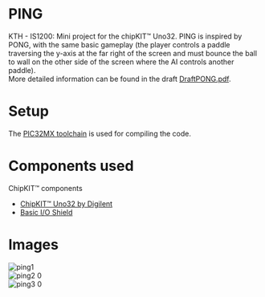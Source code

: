 # PING
KTH - IS1200: Mini project for the chipKIT™ Uno32. PING is inspired by PONG, with the same basic gameplay (the player controls a paddle traversing the y-axis at the far right of the screen and must bounce the ball to wall on the other side of the screen where the AI controls another paddle).
<br>
More detailed information can be found in the draft [DraftPONG.pdf](https://github.com/BDidace/PING/blob/master/DraftPONG.pdf).

# Setup
The [PIC32MX toolchain](https://github.com/is1200-example-projects/mcb32tools) is used for compiling the code.

# Components used
ChipKIT™ components
<br>
- [ChipKIT™ Uno32 by Digilent](http://chipkit.net/wpcproduct/chipkit-uno32/)
- [Basic I/O Shield](http://chipkit.net/wpcproduct/chipkit-basic-io-shield/)

# Images
![ping1](https://user-images.githubusercontent.com/62188976/77232707-040ca400-6ba3-11ea-9172-3131d918335f.jpg)
<br>
![ping2 0](https://user-images.githubusercontent.com/62188976/77233201-4388bf80-6ba6-11ea-8aea-38a4c2b3c742.jpg)
<br> 
![ping3 0](https://user-images.githubusercontent.com/62188976/77233210-5d2a0700-6ba6-11ea-8c16-bf9e4eeb165e.jpg)
    
    


